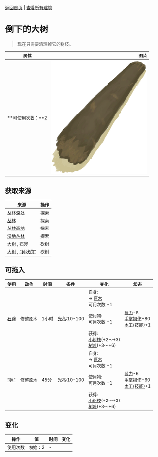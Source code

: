 [返回首页](index.md)   |  [查看所有建筑](building.md)
# 倒下的大树  
> 现在只需要清理掉它的树枝。  
  
  属性  |   图片   
 ----  |  ----:   
 **可使用次数：**2  |  ![](Sprite/Log.png)   
  
## 获取来源  
来源  |  操作  
----  |  ----  
[丛林深处](DeepJungle.md)  |  探索  
[丛林](Jungle.md)  |  探索  
[丛林高地](JungleHighlands.md)  |  探索  
[湿地丛林](Wetlands.md)  |  探索  
[大树](LargeTree.md) , [石斧](StoneAxe.md)  |  砍树  
[大树](LargeTree.md) , [“锤状的”](tag_AxeAdv.md)  |  砍树  
## 可拖入  
使用  |  动作  |  时间  |  条件  |  变化  |  状态  
----  |  ----  |  ----  |  ----  |  ----  |  ----  
[石斧](StoneAxe.md)  |  修整原木  |  1小时  |  [光亮](Light.md):10-100  |  自身:<br>→ [原木](Log.md)<br>可用次数  -1<br><br>使用物:<br>可用次数  -1<br><br>获得:<br>[小树枝](Sticks.md)(+2～+3)<br>[树叶](LeavesFresh.md)(+3～+6)<br>  |  [耐力](Stamina.md)-8<br>[手掌损伤](HandDamage.md)+80<br>[木工(技能)](Skill_Woodworking.md)+1  
[“锤”](tag_Axe.md)  |  修整原木  |  45分  |  [光亮](Light.md):10-100  |  自身:<br>→ [原木](Log.md)<br>可用次数  -1<br><br>使用物:<br>可用次数  -1<br><br>获得:<br>[小树枝](Sticks.md)(+2～+3)<br>[树叶](LeavesFresh.md)(+3～+6)<br>  |  [耐力](Stamina.md)-6<br>[手掌损伤](HandDamage.md)+60<br>[木工(技能)](Skill_Woodworking.md)+1  
## 变化  
操作  |  值  |  时间  |  变化  
----  |  ----  |  ----  |  ----  
使用次数  |  初始：2  |  -  |    
